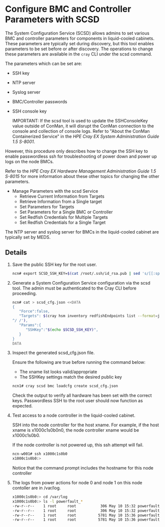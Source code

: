 # Configure BMC and Controller Parameters with SCSD

The System Configuration Service (SCSD) allows admins to set various BMC and controller parameters for
components in liquid-cooled cabinets.  These parameters are typically set during discovery, but this
tool enables parameters to be set before or after discovery.  The operations to change these parameters
are available in the `cray` CLI under the scsd command.

The parameters which can be set are:

* SSH key
* NTP server
* Syslog server
* BMC/Controller passwords
* SSH console key

   IMPORTANT: If the scsd tool is used to update the SSHConsoleKey value outside of ConMan, it will
   disrupt the ConMan connection to the console and collection of console logs. Refer to "About the
   ConMan Containerized Service" in the _HPE Cray EX System Administration Guide 1.5 S-8001_.


However, this procedure only describes how to change the SSH key to enable passwordless ssh for
troubleshooting of power down and power up logs on the node BMCs.

Refer to the _HPE Cray EX Hardware Management Administration Guide 1.5 S-8015_ for more information about
these other topics for changing the other parameters.

   * Manage Parameters with the scsd Service
      * Retrieve Current Information from Targets
      * Retrieve Information from a Single target
      * Set Parameters for Targets
      * Set Parameters for a Single BMC or Controller
      * Set Redfish Credentials for Multiple Targets
      * Set Redfish Credentials for a Single Target

The NTP server and syslog server for BMCs in the liquid-cooled cabinet are typically set by MEDS.

## Details

1. Save the public SSH key for the root user.

   ```bash
   ncn# export SCSD_SSH_KEY=$(cat /root/.ssh/id_rsa.pub | sed 's/[[:space:]]*$//')
   ```

1. Generate a System Configuration Service configuration via the scsd tool.
The admin must be authenticated to the Cray CLI before proceeding.

   ```bash
   ncn# cat > scsd_cfg.json <<DATA
   {
      "Force":false,
      "Targets": $(cray hsm inventory redfishEndpoints list --format=json | jq '[.RedfishEndpoints[] | .ID]' | sed 's/
   ^/ /'),
      "Params":{
         "SSHKey":"$(echo $SCSD_SSH_KEY)",
      }
   }
   DATA
   ```

1. Inspect the generated scsd_cfg.json file.

   Ensure the following are true before running the command below:

   * The xname list looks valid/appropriate
   * The SSHKey settings match the desired public key

   ```bash
   ncn1# cray scsd bmc loadcfg create scsd_cfg.json
   ```

   Check the output to verify all hardware has been set with the correct keys. Passwordless SSH to the root
   user should now function as expected.

1. Test access to a node controller in the liquid-cooled cabinet.  

   SSH into the node controller for the host xname. For example, if the host xname is x1000c1s0b0n0, the
   node controller xname would be x1000c1s0b0. 

   If the node controller is not powered up, this ssh attempt will fail.

   ```bash
   ncn-w001# ssh x1000c1s0b0
   x1000c1s0b0:>
   ```

   Notice that the command prompt includes the hostname for this node controller

1. The logs from power actions for node 0 and node 1 on this node contoller are in /var/log.

   ```bash
   x1000c1s0b0:> cd /var/log
   x1000c1s0b0:> ls -l powerfault_*
   -rw-r--r--    1 root     root           306 May 10 15:32 powerfault_dn.Node0
   -rw-r--r--    1 root     root           306 May 10 15:32 powerfault_dn.Node1
   -rw-r--r--    1 root     root          5781 May 10 15:36 powerfault_up.Node0
   -rw-r--r--    1 root     root          5781 May 10 15:36 powerfault_up.Node1
   ```

